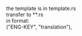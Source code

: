 the template is in template.rs<BR>
transfer to **.rs<BR>
in format:<BR>
("ENG-KEY", "translation"),
